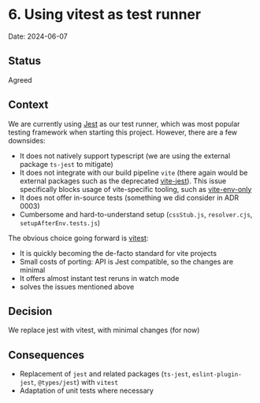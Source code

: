 # 6. Using vitest as test runner

Date: 2024-06-07

## Status

Agreed

## Context

We are currently using [Jest](https://jestjs.io/) as our test runner, which was most popular testing framework when starting this project. However, there are a few downsides:

- It does not natively support typescript (we are using the external package `ts-jest` to mitigate)
- It does not integrate with our build pipeline `vite` (there again would be external packages such as the deprecated [vite-jest](https://github.com/sodatea/vite-jest)). This issue specifically blocks usage of vite-specific tooling, such as [vite-env-only](https://github.com/pcattori/vite-env-only)
- It does not offer in-source tests (something we did consider in ADR 0003)
- Cumbersome and hard-to-understand setup (`cssStub.js`, `resolver.cjs`, `setupAfterEnv.tests.js`)

The obvious choice going forward is [vitest](https://vitest.dev/):

- It is quickly becoming the de-facto standard for vite projects
- Small costs of porting: API is Jest compatible, so the changes are minimal
- It offers almost instant test reruns in watch mode
- solves the issues mentioned above

## Decision

We replace jest with vitest, with minimal changes (for now)

## Consequences

- Replacement of `jest` and related packages (`ts-jest`, `eslint-plugin-jest`, `@types/jest`) with `vitest`
- Adaptation of unit tests where necessary
